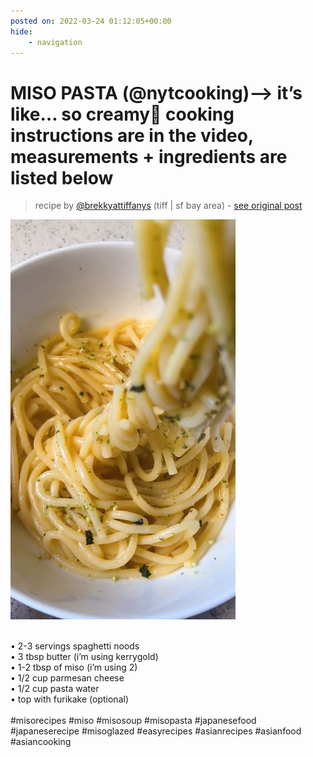 ```yaml
---
posted on: 2022-03-24 01:12:05+00:00
hide:
    - navigation
---
```


# MISO PASTA (@nytcooking)—> it’s like… so creamy🍝 cooking instructions are in the video, measurements + ingredients are listed below 

> recipe by [@brekkyattiffanys](https://www.instagram.com/brekkyattiffanys/) 
(tiff | sf bay area) - [see original post](https://instagram.com/p/Cbd7h_ZAQBl)

![](../img/brekkyattiffanys_24-03-2022_0103.png)

 \
• 2-3 servings spaghetti noods\
• 3 tbsp butter (i’m using kerrygold)\
• 1-2 tbsp of miso (i’m using 2)\
• 1/2 cup parmesan cheese\
• 1/2 cup pasta water\
• top with furikake (optional)\
 \
\#misorecipes \#miso \#misosoup \#misopasta \#japanesefood \#japaneserecipe \#misoglazed \#easyrecipes \#asianrecipes \#asianfood \#asiancooking 